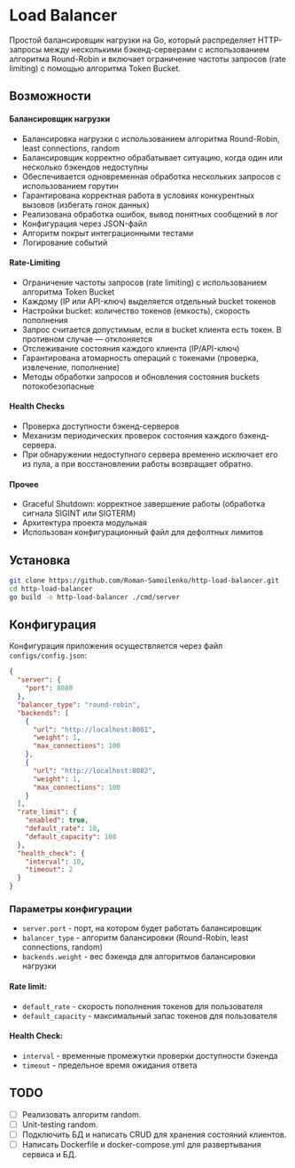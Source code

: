 # Load Balancer

Простой балансировщик нагрузки на Go, который распределяет HTTP-запросы между несколькими бэкенд-серверами с использованием алгоритма Round-Robin и включает ограничение частоты запросов (rate limiting) с помощью алгоритма Token Bucket.

## Возможности

#### Балансировщик нагрузки
- Балансировка нагрузки с использованием алгоритма Round-Robin, least connections, random
- Балансировщик корректно обрабатывает ситуацию, когда один или несколько бэкендов недоступны
- Обеспечивается одновременная обработка нескольких запросов с использованием горутин
- Гарантирована корректная работа в условиях конкурентных вызовов (избегать гонок данных)
- Реализована обработка ошибок, вывод понятных сообщений в лог
- Конфигурация через JSON-файл
- Алгоритм покрыт интеграционными тестами
- Логирование событий

#### Rate-Limiting
- Ограничение частоты запросов (rate limiting) с использованием алгоритма Token Bucket
- Каждому (IP или API-ключ) выделяется отдельный bucket токенов
- Настройки bucket: количество токенов (емкость), скорость пополнения
- Запрос считается допустимым, если в bucket клиента есть токен. В противном случае — отклоняется
- Отслеживание состояния каждого клиента (IP/API-ключ)
- Гарантирована атомарность операций с токенами (проверка, извлечение, пополнение)
- Методы обработки запросов и обновления состояния buckets потокобезопасные

#### Health Checks
- Проверка доступности бэкенд-серверов
- Механизм периодических проверок состояния каждого бэкенд-сервера.
- При обнаружении недоступного сервера временно исключает его из пула, а при восстановлении работы возвращает обратно.

#### Прочее
- Graceful Shutdown: корректное завершение работы (обработка сигнала SIGINT или SIGTERM)
- Архитектура проекта модульная
- Использован конфигурационный файл для дефолтных лимитов

## Установка

```bash
git clone https://github.com/Roman-Samoilenko/http-load-balancer.git
cd http-load-balancer
go build -o http-load-balancer ./cmd/server
```

## Конфигурация
Конфигурация приложения осуществляется через файл `configs/config.json`:

```json
{
  "server": {
    "port": 8080
  },
  "balancer_type": "round-robin",
  "backends": [
    {
      "url": "http://localhost:8081",
      "weight": 1,
      "max_connections": 100
    },
    {
      "url": "http://localhost:8082",
      "weight": 1,
      "max_connections": 100
    }
  ],
  "rate_limit": {
    "enabled": true,
    "default_rate": 10,
    "default_capacity": 100
  },
  "health_check": {
    "interval": 10,
    "timeout": 2
  }
}
```

### Параметры конфигурации
- `server.port` - порт, на котором будет работать балансировщик
- `balancer_type` - алгоритм балансировки (Round-Robin, least connections, random)
- `backends.weight` - вес бэкенда для алгоритмов балансировки нагрузки

#### Rate limit:
- `default_rate` - скорость пополнения токенов для пользователя
- `default_capacity` - максимальный запас токенов для пользователя

#### Health Check:
- `interval` - временные промежутки проверки доступности бэкенда
- `timeout` - предельное время ожидания ответа


## TODO
* [ ] Реализовать алгоритм random.
* [ ] Unit-testing random.
* [ ] Подключить БД и написать CRUD для хранения состояний клиентов.
* [ ] Написать Dockerfile и docker-compose.yml для развертывания сервиса и БД.
